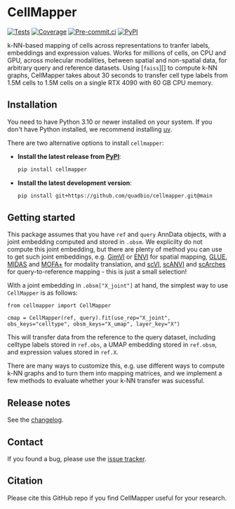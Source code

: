# CellMapper

[![Tests][badge-tests]][tests]
[![Coverage][badge-coverage]][coverage]
[![Pre-commit.ci][badge-pre-commit]][pre-commit]
[![PyPI][badge-pypi]][pypi]

[badge-tests]: https://github.com/quadbio/cellmapper/actions/workflows/test.yaml/badge.svg
[badge-coverage]: https://codecov.io/gh/quadbio/cellmapper/branch/main/graph/badge.svg
[badge-pre-commit]: https://results.pre-commit.ci/badge/github/quadbio/cellmapper/main.svg
[badge-pypi]: https://img.shields.io/pypi/v/cellmapper.svg

k-NN-based mapping of cells across representations to tranfer labels, embeddings and expression values. Works for millions of cells, on CPU and GPU, across molecular modalities, between spatial and non-spatial data, for arbitrary query and reference datasets. Using [`faiss`][] to compute k-NN graphs, CellMapper takes about 30 seconds to transfer cell type labels from 1.5M cells to 1.5M cells on a single RTX 4090 with 60 GB CPU memory.

## Installation

You need to have Python 3.10 or newer installed on your system.
If you don't have Python installed, we recommend installing [uv][].

There are two alternative options to install ``cellmapper``:

- **Install the latest release from [PyPI][]**:

  ```bash
  pip install cellmapper
  ```

- **Install the latest development version**:

  ```bash
  pip install git+https://github.com/quadbio/cellmapper.git@main
  ```

## Getting started

This package assumes that you have ``ref`` and ``query`` AnnData objects, with a joint embedding computed and stored in ``.obsm``. We explicilty do not compute this joint embedding, but there are plenty of method you can use to get such joint embeddings, e.g. [GimVI][] or [ENVI][] for spatial mapping, [GLUE][], [MIDAS][] and [MOFA+][] for modality translation, and [scVI][], [scANVI][] and [scArches][] for query-to-reference mapping - this is just a small selection!

With a joint embedding in ``.obsm["X_joint"]`` at hand, the simplest way to use ``CellMapper`` is as follows:
```
from cellmapper import CellMapper

cmap = CellMapper(ref, query).fit(use_rep="X_joint", obs_keys="celltype", obsm_keys="X_umap", layer_key="X")
```

This will transfer data from the reference to the query dataset, including celltype labels stored in ``ref.obs``, a UMAP embedding stored in ``ref.obsm``, and expression values stored in ``ref.X``.

There are many ways to customize this, e.g. use different ways to compute k-NN graphs and to turn them into mapping matrices, and we implement a few methods to evaluate whether your k-NN transfer was sucessful.

## Release notes

See the [changelog][].

## Contact

If you found a bug, please use the [issue tracker][].

## Citation

Please cite this GitHub repo if you find CellMapper useful for your research.

[uv]: https://github.com/astral-sh/uv
[issue tracker]: https://github.com/quadbio/cellmapper/issues
[tests]: https://github.com/quadbio/cellmapper/actions/workflows/test.yaml
[changelog]: https://cellmapper.readthedocs.io/en/latest/changelog.html
[api documentation]: https://cellmapper.readthedocs.io/en/latest/api.html
[pypi]: https://pypi.org/project/cellmapper
[coverage]: https://codecov.io/gh/quadbio/cellmapper
[pre-commit]: https://results.pre-commit.ci/latest/github/quadbio/cellmapper/main
[pypi]: https://pypi.org/project/cellmapper/
[faiss]: https://github.com/facebookresearch/faiss

[GimVI]: https://docs.scvi-tools.org/en/stable/api/reference/scvi.external.GIMVI.html#
[ENVI]: https://scenvi.readthedocs.io/en/latest/#
[GLUE]: https://scglue.readthedocs.io/en/latest/
[MIDAS]: https://scmidas.readthedocs.io/en/latest/
[MOFA+]: https://muon.readthedocs.io/en/latest/omics/multi.html
[scVI]: https://docs.scvi-tools.org/en/stable/api/reference/scvi.model.SCVI.html
[scANVI]: https://docs.scvi-tools.org/en/stable/api/reference/scvi.model.SCANVI.html
[scArches]: https://docs.scarches.org/en/latest/

